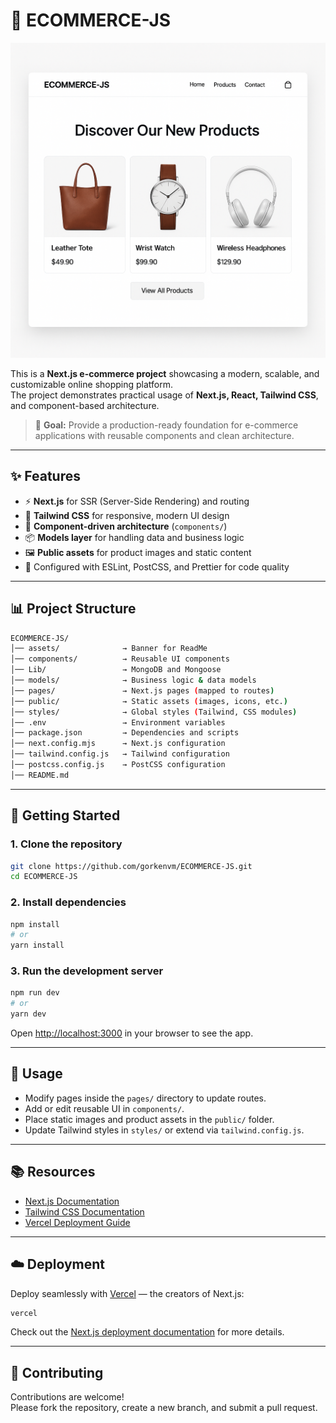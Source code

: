 # 🛒 ECOMMERCE-JS

![Banner](./assets/banner.png)

This is a **Next.js e-commerce project** showcasing a modern, scalable, and customizable online shopping platform.  
The project demonstrates practical usage of **Next.js, React, Tailwind CSS**, and component-based architecture.

> 🎯 **Goal:** Provide a production-ready foundation for e-commerce applications with reusable components and clean architecture.

---

## ✨ Features

- ⚡ **Next.js** for SSR (Server-Side Rendering) and routing  
- 🎨 **Tailwind CSS** for responsive, modern UI design  
- 🧩 **Component-driven architecture** (`components/`)  
- 📦 **Models layer** for handling data and business logic  
- 🖼️ **Public assets** for product images and static content  
- 🔧 Configured with ESLint, PostCSS, and Prettier for code quality  

---

## 📊 Project Structure

```bash
ECOMMERCE-JS/
│── assets/              → Banner for ReadMe
│── components/          → Reusable UI components
│── Lib/                 → MongoDB and Mongoose
│── models/              → Business logic & data models
│── pages/               → Next.js pages (mapped to routes)
│── public/              → Static assets (images, icons, etc.)
│── styles/              → Global styles (Tailwind, CSS modules)
│── .env                 → Environment variables
│── package.json         → Dependencies and scripts
│── next.config.mjs      → Next.js configuration
│── tailwind.config.js   → Tailwind configuration
│── postcss.config.js    → PostCSS configuration
│── README.md
```

---

## 🚀 Getting Started

### 1. Clone the repository
```bash
git clone https://github.com/gorkenvm/ECOMMERCE-JS.git
cd ECOMMERCE-JS
```

### 2. Install dependencies
```bash
npm install
# or
yarn install
```

### 3. Run the development server
```bash
npm run dev
# or
yarn dev
```

Open [http://localhost:3000](http://localhost:3000) in your browser to see the app.

---


## 📖 Usage

- Modify pages inside the `pages/` directory to update routes.  
- Add or edit reusable UI in `components/`.  
- Place static images and product assets in the `public/` folder.  
- Update Tailwind styles in `styles/` or extend via `tailwind.config.js`.  

---

## 📚 Resources

- [Next.js Documentation](https://nextjs.org/docs)  
- [Tailwind CSS Documentation](https://tailwindcss.com/docs)  
- [Vercel Deployment Guide](https://vercel.com/docs)  

---

## ☁️ Deployment

Deploy seamlessly with [Vercel](https://vercel.com/) — the creators of Next.js:

```bash
vercel
```

Check out the [Next.js deployment documentation](https://nextjs.org/docs/deployment) for more details.

---

## 🤝 Contributing

Contributions are welcome!  
Please fork the repository, create a new branch, and submit a pull request.

